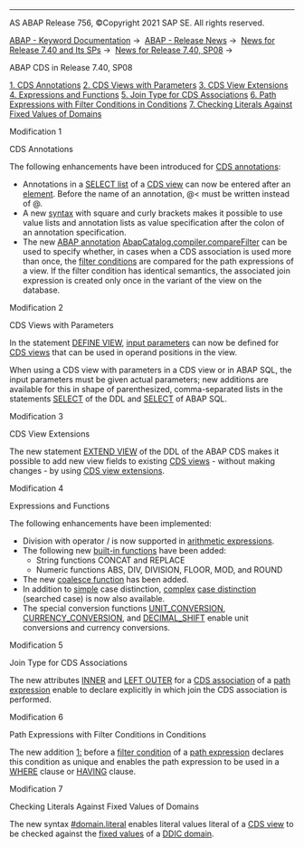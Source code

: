   

* * *

AS ABAP Release 756, ©Copyright 2021 SAP SE. All rights reserved.

[ABAP - Keyword Documentation](javascript:call_link\('abenabap.htm'\)) →  [ABAP - Release News](javascript:call_link\('abennews.htm'\)) →  [News for Release 7.40 and Its SPs](javascript:call_link\('abennews-740.htm'\)) →  [News for Release 7.40, SP08](javascript:call_link\('abennews-740_sp08.htm'\)) → 

ABAP CDS in Release 7.40, SP08

[1\. CDS Annotations](#!ABAP_MODIFICATION_1@1@)
[2\. CDS Views with Parameters](#!ABAP_MODIFICATION_2@2@)
[3\. CDS View Extensions](#!ABAP_MODIFICATION_3@3@)
[4\. Expressions and Functions](#!ABAP_MODIFICATION_4@4@)
[5\. Join Type for CDS Associations](#!ABAP_MODIFICATION_5@5@)
[6\. Path Expressions with Filter Conditions in Conditions](#!ABAP_MODIFICATION_6@6@)
[7\. Checking Literals Against Fixed Values of Domains](#!ABAP_MODIFICATION_7@7@)

Modification 1   

CDS Annotations

The following enhancements have been introduced for [CDS annotations](javascript:call_link\('abencds_annotations.htm'\)):

-   Annotations in a [SELECT list](javascript:call_link\('abencds_select_list_v1.htm'\)) of a [CDS view](javascript:call_link\('abencds_view_glosry.htm'\) "Glossary Entry") can now be entered after an [element](javascript:call_link\('abencds_select_list_entry_v1.htm'\)). Before the name of an annotation, @< must be written instead of @.
-   A new [syntax](javascript:call_link\('abencds_annotations.htm'\)) with square and curly brackets makes it possible to use value lists and annotation lists as value specification after the colon of an annotation specification.
-   The new [ABAP annotation](javascript:call_link\('abenabap_annotation_glosry.htm'\) "Glossary Entry") [AbapCatalog.compiler.compareFilter](javascript:call_link\('abencds_view_anno_v1.htm'\)) can be used to specify whether, in cases when a CDS association is used more than once, the [filter conditions](javascript:call_link\('abencds_path_expression_filter_v1.htm'\)) are compared for the path expressions of a view. If the filter condition has identical semantics, the associated join expression is created only once in the variant of the view on the database.

Modification 2   

CDS Views with Parameters

In the statement [DEFINE VIEW](javascript:call_link\('abencds_define_view_v1.htm'\)), [input parameters](javascript:call_link\('abencds_parameter_list_v1.htm'\)) can now be defined for [CDS views](javascript:call_link\('abencds_view_glosry.htm'\) "Glossary Entry") that can be used in operand positions in the view.

When using a CDS view with parameters in a CDS view or in ABAP SQL, the input parameters must be given actual parameters; new additions are available for this in shape of parenthesized, comma-separated lists in the statements [SELECT](javascript:call_link\('abencds_select_parameters_v1.htm'\)) of the DDL and [SELECT](javascript:call_link\('abapselect_data_source.htm'\)) of ABAP SQL.

Modification 3   

CDS View Extensions

The new statement [EXTEND VIEW](javascript:call_link\('abencds_extend_view.htm'\)) of the DDL of the ABAP CDS makes it possible to add new view fields to existing [CDS views](javascript:call_link\('abencds_view_glosry.htm'\) "Glossary Entry") - without making changes - by using [CDS view extensions](javascript:call_link\('abencds_view_extend_glosry.htm'\) "Glossary Entry").

Modification 4   

Expressions and Functions

The following enhancements have been implemented:

-   Division with operator / is now supported in [arithmetic expressions](javascript:call_link\('abencds_arithmetic_expression_v1.htm'\)).
-   The following new [built-in functions](javascript:call_link\('abencds_sql_functions_v1.htm'\)) have been added:
    -   String functions CONCAT and REPLACE
    -   Numeric functions ABS, DIV, DIVISION, FLOOR, MOD, and ROUND
-   The new [coalesce function](javascript:call_link\('abencds_coalesce_expression_v1.htm'\)) has been added.
-   In addition to [simple](javascript:call_link\('abencds_simple_case_expression_v1.htm'\)) case distinction, [complex](javascript:call_link\('abencds_searched_case_expr_v1.htm'\)) [case distinction](javascript:call_link\('abencds_case_expression_v1.htm'\)) (searched case) is now also available.
-   The special conversion functions [UNIT\_CONVERSION](javascript:call_link\('abencds_conversion_functions_v1.htm'\)), [CURRENCY\_CONVERSION](javascript:call_link\('abencds_conversion_functions_v1.htm'\)), and [DECIMAL\_SHIFT](javascript:call_link\('abencds_conversion_functions_v1.htm'\)) enable unit conversions and currency conversions.

Modification 5   

Join Type for CDS Associations

The new attributes [INNER](javascript:call_link\('abencds_path_expr_attr_v1.htm'\)) and [LEFT OUTER](javascript:call_link\('abencds_path_expr_attr_v1.htm'\)) for a [CDS association](javascript:call_link\('abencds_association_glosry.htm'\) "Glossary Entry") of a [path expression](javascript:call_link\('abencds_path_expression_v1.htm'\)) enable to declare explicitly in which join the CDS association is performed.

Modification 6   

Path Expressions with Filter Conditions in Conditions

The new addition [1:](javascript:call_link\('abencds_path_expr_attr_v1.htm'\)) before a [filter condition](javascript:call_link\('abencds_path_expr_attr_v1.htm'\)) of a [path expression](javascript:call_link\('abencds_path_expression_v1.htm'\)) declares this condition as unique and enables the path expression to be used in a [WHERE](javascript:call_link\('abencds_where_clause_v1.htm'\)) clause or [HAVING](javascript:call_link\('abencds_having_clause_v1.htm'\)) clause.

Modification 7   

Checking Literals Against Fixed Values of Domains

The new syntax [#domain.literal](javascript:call_link\('abencds_literal_v1.htm'\)) enables literal values literal of a [CDS view](javascript:call_link\('abencds_view_glosry.htm'\) "Glossary Entry") to be checked against the [fixed values](javascript:call_link\('abenfixed_value_glosry.htm'\) "Glossary Entry") of a [DDIC domain](javascript:call_link\('abendomain_glosry.htm'\) "Glossary Entry").